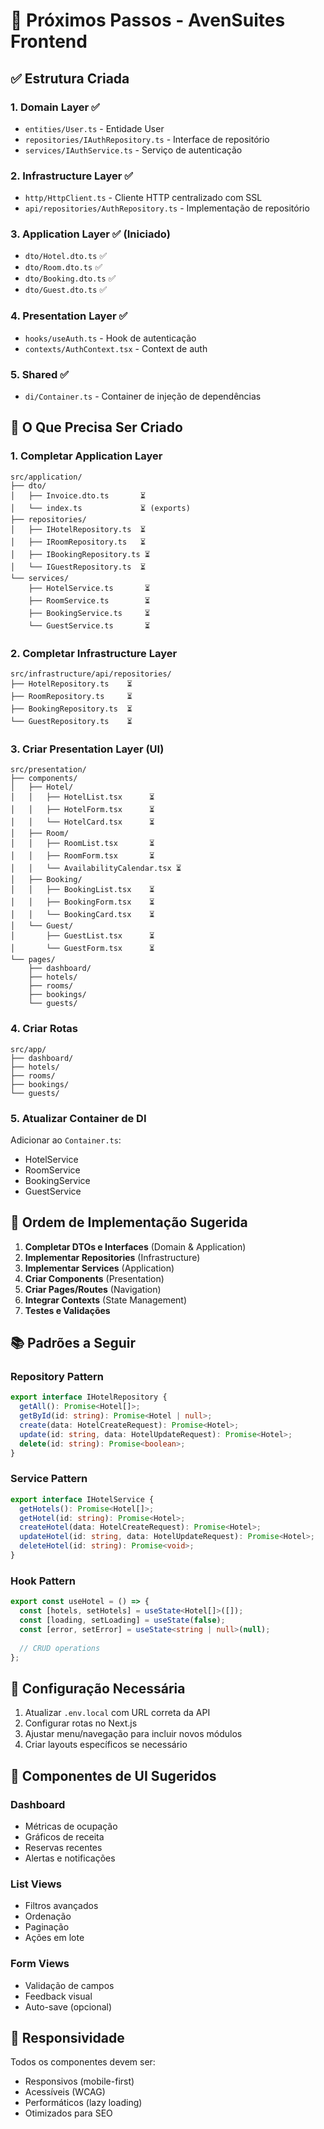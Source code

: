 # 🚀 Próximos Passos - AvenSuites Frontend

## ✅ Estrutura Criada

### 1. **Domain Layer** ✅
- `entities/User.ts` - Entidade User
- `repositories/IAuthRepository.ts` - Interface de repositório
- `services/IAuthService.ts` - Serviço de autenticação

### 2. **Infrastructure Layer** ✅
- `http/HttpClient.ts` - Cliente HTTP centralizado com SSL
- `api/repositories/AuthRepository.ts` - Implementação de repositório

### 3. **Application Layer** ✅ (Iniciado)
- `dto/Hotel.dto.ts` ✅
- `dto/Room.dto.ts` ✅
- `dto/Booking.dto.ts` ✅
- `dto/Guest.dto.ts` ✅

### 4. **Presentation Layer** ✅
- `hooks/useAuth.ts` - Hook de autenticação
- `contexts/AuthContext.tsx` - Context de auth

### 5. **Shared** ✅
- `di/Container.ts` - Container de injeção de dependências

## 📝 O Que Precisa Ser Criado

### 1. Completar Application Layer
```
src/application/
├── dto/
│   ├── Invoice.dto.ts       ⏳
│   └── index.ts             ⏳ (exports)
├── repositories/
│   ├── IHotelRepository.ts  ⏳
│   ├── IRoomRepository.ts   ⏳
│   ├── IBookingRepository.ts ⏳
│   └── IGuestRepository.ts  ⏳
└── services/
    ├── HotelService.ts       ⏳
    ├── RoomService.ts        ⏳
    ├── BookingService.ts     ⏳
    └── GuestService.ts       ⏳
```

### 2. Completar Infrastructure Layer
```
src/infrastructure/api/repositories/
├── HotelRepository.ts    ⏳
├── RoomRepository.ts     ⏳
├── BookingRepository.ts  ⏳
└── GuestRepository.ts    ⏳
```

### 3. Criar Presentation Layer (UI)
```
src/presentation/
├── components/
│   ├── Hotel/
│   │   ├── HotelList.tsx      ⏳
│   │   ├── HotelForm.tsx      ⏳
│   │   └── HotelCard.tsx      ⏳
│   ├── Room/
│   │   ├── RoomList.tsx       ⏳
│   │   ├── RoomForm.tsx       ⏳
│   │   └── AvailabilityCalendar.tsx ⏳
│   ├── Booking/
│   │   ├── BookingList.tsx    ⏳
│   │   ├── BookingForm.tsx    ⏳
│   │   └── BookingCard.tsx    ⏳
│   └── Guest/
│       ├── GuestList.tsx      ⏳
│       └── GuestForm.tsx      ⏳
└── pages/
    ├── dashboard/
    ├── hotels/
    ├── rooms/
    ├── bookings/
    └── guests/
```

### 4. Criar Rotas
```
src/app/
├── dashboard/
├── hotels/
├── rooms/
├── bookings/
└── guests/
```

### 5. Atualizar Container de DI
Adicionar ao `Container.ts`:
- HotelService
- RoomService
- BookingService
- GuestService

## 🎯 Ordem de Implementação Sugerida

1. **Completar DTOs e Interfaces** (Domain & Application)
2. **Implementar Repositories** (Infrastructure)
3. **Implementar Services** (Application)
4. **Criar Components** (Presentation)
5. **Criar Pages/Routes** (Navigation)
6. **Integrar Contexts** (State Management)
7. **Testes e Validações**

## 📚 Padrões a Seguir

### Repository Pattern
```typescript
export interface IHotelRepository {
  getAll(): Promise<Hotel[]>;
  getById(id: string): Promise<Hotel | null>;
  create(data: HotelCreateRequest): Promise<Hotel>;
  update(id: string, data: HotelUpdateRequest): Promise<Hotel>;
  delete(id: string): Promise<boolean>;
}
```

### Service Pattern
```typescript
export interface IHotelService {
  getHotels(): Promise<Hotel[]>;
  getHotel(id: string): Promise<Hotel>;
  createHotel(data: HotelCreateRequest): Promise<Hotel>;
  updateHotel(id: string, data: HotelUpdateRequest): Promise<Hotel>;
  deleteHotel(id: string): Promise<void>;
}
```

### Hook Pattern
```typescript
export const useHotel = () => {
  const [hotels, setHotels] = useState<Hotel[]>([]);
  const [loading, setLoading] = useState(false);
  const [error, setError] = useState<string | null>(null);
  
  // CRUD operations
};
```

## 🔧 Configuração Necessária

1. Atualizar `.env.local` com URL correta da API
2. Configurar rotas no Next.js
3. Ajustar menu/navegação para incluir novos módulos
4. Criar layouts específicos se necessário

## 🎨 Componentes de UI Sugeridos

### Dashboard
- Métricas de ocupação
- Gráficos de receita
- Reservas recentes
- Alertas e notificações

### List Views
- Filtros avançados
- Ordenação
- Paginação
- Ações em lote

### Form Views
- Validação de campos
- Feedback visual
- Auto-save (opcional)

## 📱 Responsividade

Todos os componentes devem ser:
- Responsivos (mobile-first)
- Acessíveis (WCAG)
- Performáticos (lazy loading)
- Otimizados para SEO

